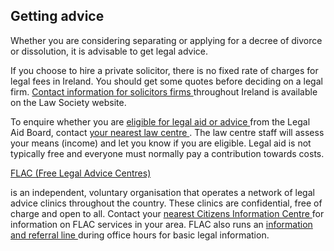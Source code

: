 ##  Getting advice

Whether you are considering separating or applying for a decree of divorce or
dissolution, it is advisable to get legal advice.

If you choose to hire a private solicitor, there is no fixed rate of charges
for legal fees in Ireland. You should get some quotes before deciding on a
legal firm. [ Contact information for solicitors firms
](https://www.lawsociety.ie/Find-a-Solicitor/Solicitor-Firm-Search/)
throughout Ireland is available on the Law Society website.

To enquire whether you are [ eligible for legal aid or advice
](/en/justice/legal-aid-and-advice/civil-legal-advice-and-legal-aid/) from the
Legal Aid Board, contact [ your nearest law centre
](http://www.legalaidboard.ie/lab/Publishing.nsf/Content/Law_Centres) . The
law centre staff will assess your means (income) and let you know if you are
eligible. Legal aid is not typically free and everyone must normally pay a
contribution towards costs.

[ FLAC (Free Legal Advice Centres) ](http://www.flac.ie/)

is an independent, voluntary organisation that operates a network of legal
advice clinics throughout the country. These clinics are confidential, free of
charge and open to all. Contact your [ nearest Citizens Information Centre
](http://centres.citizensinformation.ie/) for information on FLAC services in
your area. FLAC also runs an [ information and referral line
](https://www.flac.ie/help/infoline/) during office hours for basic legal
information.
